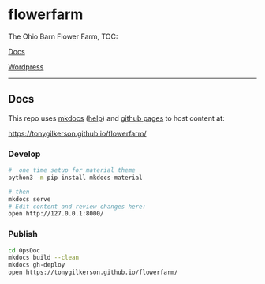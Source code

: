# flowerfarm

The Ohio Barn Flower Farm, TOC:

[Docs](#Docs)

[Wordpress](#Wordpress)

---

## Docs

This repo uses [mkdocs](https://www.mkdocs.org/) ([help](https://mkdocs.readthedocs.io/en/0.10/)) and [github pages](https://help.github.com/articles/configuring-a-publishing-source-for-github-pages/) to host content at:

https://tonygilkerson.github.io/flowerfarm/

### Develop

```bash
#  one time setup for material theme
python3 -m pip install mkdocs-material

# then
mkdocs serve
# Edit content and review changes here:
open http://127.0.0.1:8000/
```

### Publish

```bash
cd OpsDoc
mkdocs build --clean
mkdocs gh-deploy
open https://tonygilkerson.github.io/flowerfarm/
```

